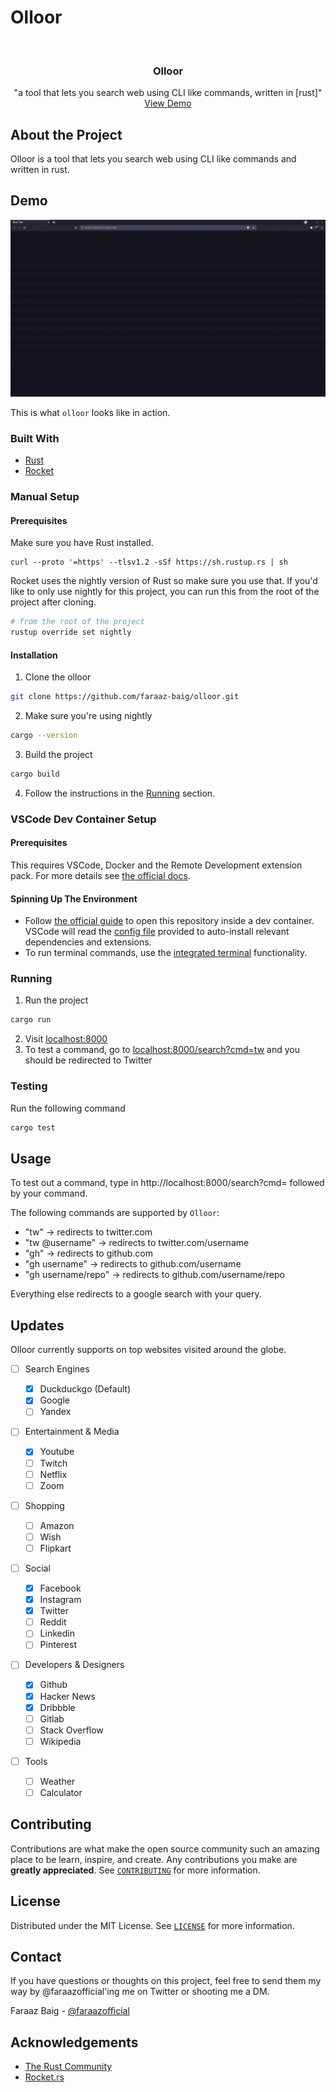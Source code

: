 # Olloor

<br />
<p align="center">
  <h3 align="center">Olloor</h3>

  <p align="center">
    "a tool that lets you search web using CLI like commands, written in [rust]"
    <br />
    <a href="https://github.com/faraaz-baig/olloor/blob/main/Demo.gif">View Demo</a>
  </p>
</p>

<!-- ABOUT THE PROJECT -->

## About the Project

Olloor is a tool that lets you search web using CLI like commands and written in rust.

## Demo

![Olloor demo][product-screenshot]

This is what `olloor` looks like in action.

### Built With

- [Rust](https://www.rust-lang.org/)
- [Rocket](https://rocket.rs/)

### Manual Setup

#### Prerequisites

Make sure you have Rust installed.

```shell
curl --proto '=https' --tlsv1.2 -sSf https://sh.rustup.rs | sh
```

Rocket uses the nightly version of Rust so make sure you use that. If you'd like to only use nightly for this project, you can run this from the root of the project after cloning.

```sh
# from the root of the project
rustup override set nightly
```

#### Installation

1. Clone the olloor

```sh
git clone https://github.com/faraaz-baig/olloor.git
```

2. Make sure you're using nightly

```sh
cargo --version
```

3. Build the project

```sh
cargo build
```

4. Follow the instructions in the [Running](#running) section.

### VSCode Dev Container Setup

#### Prerequisites

This requires VSCode, Docker and the Remote Development extension pack. For more details see [the official docs](https://code.visualstudio.com/docs/remote/containers#_system-requirements).

#### Spinning Up The Environment

- Follow [the official guide](https://code.visualstudio.com/docs/remote/containers#_quick-start-open-a-git-repository-or-github-pr-in-an-isolated-container-volume) to open this repository inside a dev container. VSCode will read the [config file](.devcontainer/devcontainer.json) provided to auto-install relevant dependencies and extensions.
- To run terminal commands, use the [integrated terminal](https://code.visualstudio.com/docs/editor/integrated-terminal) functionality.

### Running

1. Run the project

```sh
cargo run
```

2. Visit [localhost:8000](http://localhost:8000/)
3. To test a command, go to [localhost:8000/search?cmd=tw](http://localhost:8000/search?cmd=tw) and you should be redirected to Twitter

### Testing

Run the following command

```sh
cargo test
```

<!-- USAGE EXAMPLES -->

## Usage

To test out a command, type in http://localhost:8000/search?cmd= followed by your command.

The following commands are supported by `Olloor`:

- "tw" -> redirects to twitter.com
- "tw @username" -> redirects to twitter.com/username
- "gh" -> redirects to github.com
- "gh username" -> redirects to github.com/username
- "gh username/repo" -> redirects to github.com/username/repo

Everything else redirects to a google search with your query.

<!-- UPCOMING -->

## Updates

Olloor currently supports on top websites visited around the globe.

- [ ] Search Engines

  - [x] Duckduckgo (Default)
  - [x] Google
  - [ ] Yandex

- [ ] Entertainment & Media

  - [x] Youtube
  - [ ] Twitch
  - [ ] Netflix
  - [ ] Zoom

- [ ] Shopping

  - [ ] Amazon
  - [ ] Wish
  - [ ] Flipkart

- [ ] Social

  - [x] Facebook
  - [x] Instagram
  - [x] Twitter
  - [ ] Reddit
  - [ ] Linkedin
  - [ ] Pinterest

- [ ] Developers & Designers

  - [x] Github
  - [x] Hacker News
  - [x] Dribbble
  - [ ] Gitlab
  - [ ] Stack Overflow
  - [ ] Wikipedia

- [ ] Tools

  - [ ] Weather
  - [ ] Calculator

<!-- CONTRIBUTING -->

## Contributing

Contributions are what make the open source community such an amazing place to be learn, inspire, and create. Any contributions you make are **greatly appreciated**. See [`CONTRIBUTING`](CONTRIBUTING.md) for more information.

<!-- LICENSE -->

## License

Distributed under the MIT License. See [`LICENSE`](LICENSE) for more information.

<!-- CONTACT -->

## Contact

If you have questions or thoughts on this project, feel free to send them my way by @faraazofficial'ing me on Twitter or shooting me a DM.

Faraaz Baig - [@faraazofficial](https://twitter.com/faraazofficial)

<!-- ACKNOWLEDGEMENTS -->

## Acknowledgements

- [The Rust Community](https://www.rust-lang.org/community)
- [Rocket.rs](https://rocket.rs/)

<!-- MARKDOWN LINKS & IMAGES -->
<!-- https://www.markdownguide.org/basic-syntax/#reference-style-links -->

[product-screenshot]: demo.gif
